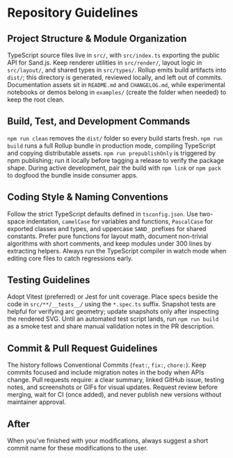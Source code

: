 # Repository Guidelines

## Project Structure & Module Organization
TypeScript source files live in `src/`, with `src/index.ts` exporting the public API for Sand.js. Keep renderer utilities in `src/render/`, layout logic in `src/layout/`, and shared types in `src/types/`. Rollup emits build artifacts into `dist/`; this directory is generated, reviewed locally, and left out of commits. Documentation assets sit in `README.md` and `CHANGELOG.md`, while experimental notebooks or demos belong in `examples/` (create the folder when needed) to keep the root clean.

## Build, Test, and Development Commands
`npm run clean` removes the `dist/` folder so every build starts fresh. `npm run build` runs a full Rollup bundle in production mode, compiling TypeScript and copying distributable assets. `npm run prepublishOnly` is triggered by npm publishing; run it locally before tagging a release to verify the package shape. During active development, pair the build with `npm link` or `npm pack` to dogfood the bundle inside consumer apps.

## Coding Style & Naming Conventions
Follow the strict TypeScript defaults defined in `tsconfig.json`. Use two-space indentation, `camelCase` for variables and functions, `PascalCase` for exported classes and types, and uppercase `SAND_` prefixes for shared constants. Prefer pure functions for layout math, document non-trivial algorithms with short comments, and keep modules under 300 lines by extracting helpers. Always run the TypeScript compiler in watch mode when editing core files to catch regressions early.

## Testing Guidelines
Adopt Vitest (preferred) or Jest for unit coverage. Place specs beside the code in `src/**/__tests__/` using the `*.spec.ts` suffix. Snapshot tests are helpful for verifying arc geometry; update snapshots only after inspecting the rendered SVG. Until an automated test script lands, run `npm run build` as a smoke test and share manual validation notes in the PR description.

## Commit & Pull Request Guidelines
The history follows Conventional Commits (`feat:`, `fix:`, `chore:`). Keep commits focused and include migration notes in the body when APIs change. Pull requests require: a clear summary, linked GitHub issue, testing notes, and screenshots or GIFs for visual updates. Request review before merging, wait for CI (once added), and never publish new versions without maintainer approval.

## After
When you've finished with your modifications, always suggest a short commit name for these modifications to the user.